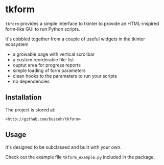 

# tkform

`tkform` provides a simple interface to tkinter to provide an HTML-inspired form-like GUI to run Python scripts.

It's cobbled together from a couple of useful widgets in the tkinter ecosystem

- a growable page with vertical scrollbar
- a custom reorderable file-list
- ouptut area for progress reports
- simple loading of form parameters
- clean hooks to the parameters to run your scripts
- no dependencies

## Installation

The project is stored at:

    <http://github.com/boscoh/tkform>

## Usage

It's designed to be subclassed and built with your own.

Check out the example file `tkform_example.py` included in the package.

    